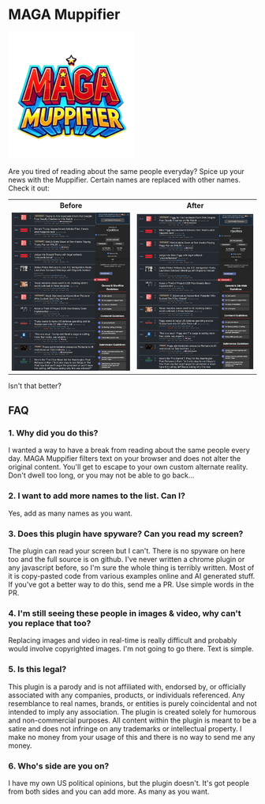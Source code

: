 # MAGA Muppifier #
![Logo](chrome/icons/logo4-256.png)

Are you tired of reading about the same people everyday? Spice up your news with the Muppifier. Certain names are replaced with other names. Check it out:

<table>
  <tr>
    <th>Before</th>
    <th>After</th>
  </tr>
  <tr>
    <td><img src="images/before.png" alt="Before" width="400"></td>
    <td><img src="images/after.png" alt="After" width="400"></td>
  </tr>
</table>

Isn't that better?


## FAQ

### 1. **Why did you do this?**
   I wanted a way to have a break from reading about the same people every day. MAGA Muppifier filters text on your browser and does not alter the original content. You'll get to escape to your own custom alternate reality. Don't dwell too long, or you may not be able to go back...

### 2. **I want to add more names to the list. Can I?**
   Yes, add as many names as you want.
   
### 3. **Does this plugin have spyware? Can you read my screen?**
   The plugin can read your screen but I can't. There is no spyware on here too and the full source is on github. I've never written a chrome plugin or any javascript before, so I'm sure the whole thing is terribly written. Most of it is copy-pasted code from various examples online and AI generated stuff. If you've got a better way to do this, send me a PR. Use simple words in the PR.

### 4. **I'm still seeing these people in images & video, why can't you replace that too?**
   Replacing images and video in real-time is really difficult and probably would involve copyrighted images. I'm not going to go there. Text is simple.

### 5. **Is this legal?**
   This plugin is a parody and is not affiliated with, endorsed by, or officially associated with any companies, products, or individuals referenced. Any resemblance to real names, brands, or entities is purely coincidental and not intended to imply any association. The plugin is created solely for humorous and non-commercial purposes. All content within the plugin is meant to be a satire and does not infringe on any trademarks or intellectual property. I make no money from your usage of this and there is no way to send me any money.

### 6. **Who's side are you on?**
   I have my own US political opinions, but the plugin doesn't. It's got people from both sides
   and you can add more. As many as you want.

